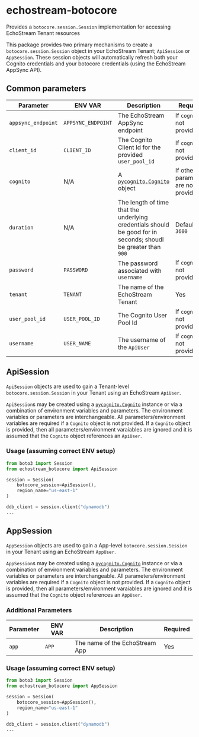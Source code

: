 # echostream-botocore

Provides a `botocore.session.Session` implementation for accessing EchoStream Tenant resources

This package provides two primary mechanisms to create a `botocore.session.Session` object in your EchoStream Tenant; `ApiSession` or `AppSession`. These session objects will automatically refresh both your Cognito credentials and your botocore credentials (using the EchoStream AppSync API).

## Common parameters
| Parameter | ENV VAR | Description | Required |
| - | - | - | - |
| `appsync_endpoint` | `APPSYNC_ENDPOINT` | The EchoStream AppSync endpoint | If `cognito` not provided |
| `client_id` | `CLIENT_ID` | The Cognito Client Id for the provided `user_pool_id` | If `cognito` not provided |
| `cognito` | N/A | A [`pycognito.Cognito`]((https://github.com/pvizeli/pycognito#cognito-utility-class)) object | If other parameters are not provided |
| `duration` | N/A | The length of time that the underlying credentials should be good for in seconds; shoudl be greater than `900` | Defaults to `3600` |
| `password` | `PASSWORD` | The password associated with `username` | If `cognito` not provided |
| `tenant` | `TENANT` | The name of the EchoStream Tenant | Yes |
| `user_pool_id` | `USER_POOL_ID` | The Cognito User Pool Id | If `cognito` not provided |
| `username` | `USER_NAME` | The username of the `ApiUser` | If `cognito` not provided |


## ApiSession
`ApiSession` objects are used to gain a Tenant-level `botocore.session.Session` in your Tenant using an EchoStream `ApiUser`.

`ApiSession`s may be created using a [`pycognito.Cognito`](https://github.com/pvizeli/pycognito#cognito-utility-class) instance or via a combination of environment variables and parameters. The environment variables or parameters are interchangeable. All parameters/environment variables are required if a  `Cognito` object is not provided. If a `Cognito` object is provided, then all parameters/environment varaiables are ignored and it is assumed that the `Cognito` object references an `ApiUser`.

### Usage (assuming correct ENV setup)
```python
from boto3 import Session
from echostream_botocore import ApiSession

session = Session(
    botocore_session=ApiSession(),
    region_name="us-east-1"
)

ddb_client = session.client("dynamodb")
...
```

## AppSession
`AppSession` objects are used to gain a App-level `botocore.session.Session` in your Tenant using an EchoStream `AppUser`.

`AppSession`s may be created using a [`pycognito.Cognito`](https://github.com/pvizeli/pycognito#cognito-utility-class) instance or via a combination of environment variables and parameters. The environment variables or parameters are interchangeable. All parameters/environment variables are required if a  `Cognito` object is not provided. If a `Cognito` object is provided, then all parameters/environment varaiables are ignored and it is assumed that the `Cognito` object references an `AppUser`.

### Additional Parameters
| Parameter | ENV VAR | Description | Required |
| - | - | - | - |
| `app` | `APP` | The name of the EchoStream App | Yes |

### Usage (assuming correct ENV setup)
```python
from boto3 import Session
from echostream_botocore import AppSession

session = Session(
    botocore_session=AppSession(),
    region_name="us-east-1"
)

ddb_client = session.client("dynamodb")
...
```
